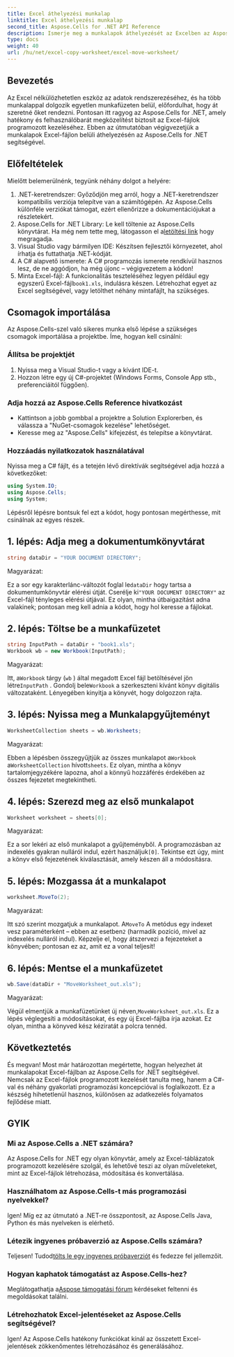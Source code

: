 ```yaml
---
title: Excel áthelyezési munkalap
linktitle: Excel áthelyezési munkalap
second_title: Aspose.Cells for .NET API Reference
description: Ismerje meg a munkalapok áthelyezését az Excelben az Aspose.Cells for .NET használatával lépésenkénti útmutatónkban. Sajátítsa el az Excel programozás művészetét.
type: docs
weight: 40
url: /hu/net/excel-copy-worksheet/excel-move-worksheet/
---
```

## Bevezetés

Az Excel nélkülözhetetlen eszköz az adatok rendszerezéséhez, és ha több munkalappal dolgozik egyetlen munkafüzeten belül, előfordulhat, hogy át szeretné őket rendezni. Pontosan itt ragyog az Aspose.Cells for .NET, amely hatékony és felhasználóbarát megközelítést biztosít az Excel-fájlok programozott kezeléséhez. Ebben az útmutatóban végigvezetjük a munkalapok Excel-fájlon belüli áthelyezésén az Aspose.Cells for .NET segítségével.

## Előfeltételek

Mielőtt belemerülnénk, tegyünk néhány dolgot a helyére:

1. .NET-keretrendszer: Győződjön meg arról, hogy a .NET-keretrendszer kompatibilis verziója telepítve van a számítógépén. Az Aspose.Cells különféle verziókat támogat, ezért ellenőrizze a dokumentációjukat a részletekért.
2.  Aspose.Cells for .NET Library: Le kell töltenie az Aspose.Cells könyvtárat. Ha még nem tette meg, látogasson el a[letöltési link](https://releases.aspose.com/cells/net/) hogy megragadja.
3. Visual Studio vagy bármilyen IDE: Készítsen fejlesztői környezetet, ahol írhatja és futtathatja .NET-kódját.
4. A C# alapvető ismerete: A C# programozás ismerete rendkívül hasznos lesz, de ne aggódjon, ha még újonc – végigvezetem a kódon!
5.  Minta Excel-fájl: A funkcionalitás teszteléséhez legyen például egy egyszerű Excel-fájl`book1.xls`, indulásra készen. Létrehozhat egyet az Excel segítségével, vagy letölthet néhány mintafájlt, ha szükséges.

## Csomagok importálása

Az Aspose.Cells-szel való sikeres munka első lépése a szükséges csomagok importálása a projektbe. Íme, hogyan kell csinálni:

### Állítsa be projektjét

1. Nyissa meg a Visual Studio-t vagy a kívánt IDE-t.
2. Hozzon létre egy új C#-projektet (Windows Forms, Console App stb., preferenciáitól függően).

### Adja hozzá az Aspose.Cells Reference hivatkozást

- Kattintson a jobb gombbal a projektre a Solution Explorerben, és válassza a "NuGet-csomagok kezelése" lehetőséget.
- Keresse meg az "Aspose.Cells" kifejezést, és telepítse a könyvtárat.

### Hozzáadás nyilatkozatok használatával

Nyissa meg a C# fájlt, és a tetején lévő direktívák segítségével adja hozzá a következőket:

```csharp
using System.IO;
using Aspose.Cells;
using System;
```

Lépésről lépésre bontsuk fel ezt a kódot, hogy pontosan megérthesse, mit csinálnak az egyes részek.

## 1. lépés: Adja meg a dokumentumkönyvtárat

```csharp
string dataDir = "YOUR DOCUMENT DIRECTORY";
```

Magyarázat: 

 Ez a sor egy karakterlánc-változót foglal le`dataDir` hogy tartsa a dokumentumkönyvtár elérési útját. Cserélje ki`"YOUR DOCUMENT DIRECTORY"` az Excel-fájl tényleges elérési útjával. Ez olyan, mintha útbaigazítást adna valakinek; pontosan meg kell adnia a kódot, hogy hol keresse a fájlokat.

## 2. lépés: Töltse be a munkafüzetet

```csharp
string InputPath = dataDir + "book1.xls";
Workbook wb = new Workbook(InputPath);
```

Magyarázat:  

 Itt, a`Workbook` tárgy (`wb` ) által megadott Excel fájl betöltésével jön létre`InputPath` . Gondolj bele`Workbook` a szerkeszteni kívánt könyv digitális változataként. Lényegében kinyitja a könyvét, hogy dolgozzon rajta.

## 3. lépés: Nyissa meg a Munkalapgyűjteményt

```csharp
WorksheetCollection sheets = wb.Worksheets;
```

Magyarázat:  

 Ebben a lépésben összegyűjtjük az összes munkalapot a`Workbook` a`WorksheetCollection` hívott`sheets`. Ez olyan, mintha a könyv tartalomjegyzékére lapozna, ahol a könnyű hozzáférés érdekében az összes fejezetet megtekintheti.

## 4. lépés: Szerezd meg az első munkalapot

```csharp
Worksheet worksheet = sheets[0];
```

Magyarázat:  

Ez a sor lekéri az első munkalapot a gyűjteményből. A programozásban az indexelés gyakran nulláról indul, ezért használjuk`[0]`. Tekintse ezt úgy, mint a könyv első fejezetének kiválasztását, amely készen áll a módosításra.

## 5. lépés: Mozgassa át a munkalapot

```csharp
worksheet.MoveTo(2);
```

Magyarázat:  

 Itt szó szerint mozgatjuk a munkalapot. A`MoveTo` A metódus egy indexet vesz paraméterként – ebben az esetben`2` (harmadik pozíció, mivel az indexelés nulláról indul). Képzelje el, hogy átszervezi a fejezeteket a könyvében; pontosan ez az, amit ez a vonal teljesít!

## 6. lépés: Mentse el a munkafüzetet

```csharp
wb.Save(dataDir + "MoveWorksheet_out.xls");
```

Magyarázat:  

 Végül elmentjük a munkafüzetünket új néven,`MoveWorksheet_out.xls`. Ez a lépés véglegesíti a módosításokat, és egy új Excel-fájlba írja azokat. Ez olyan, mintha a könyved kész kéziratát a polcra tennéd.

## Következtetés

És megvan! Most már határozottan megértette, hogyan helyezhet át munkalapokat Excel-fájlban az Aspose.Cells for .NET segítségével. Nemcsak az Excel-fájlok programozott kezelését tanulta meg, hanem a C#-val és néhány gyakorlati programozási koncepcióval is foglalkozott. Ez a készség hihetetlenül hasznos, különösen az adatkezelés folyamatos fejlődése miatt.

## GYIK

### Mi az Aspose.Cells a .NET számára?
Az Aspose.Cells for .NET egy olyan könyvtár, amely az Excel-táblázatok programozott kezelésére szolgál, és lehetővé teszi az olyan műveleteket, mint az Excel-fájlok létrehozása, módosítása és konvertálása.

### Használhatom az Aspose.Cells-t más programozási nyelvekkel?
Igen! Míg ez az útmutató a .NET-re összpontosít, az Aspose.Cells Java, Python és más nyelveken is elérhető.

### Létezik ingyenes próbaverzió az Aspose.Cells számára?
 Teljesen! Tudod[tölts le egy ingyenes próbaverziót](https://releases.aspose.com/) és fedezze fel jellemzőit.

### Hogyan kaphatok támogatást az Aspose.Cells-hez?
 Meglátogathatja a[Aspose támogatási fórum](https://forum.aspose.com/c/cells/9) kérdéseket feltenni és megoldásokat találni.

### Létrehozhatok Excel-jelentéseket az Aspose.Cells segítségével?
Igen! Az Aspose.Cells hatékony funkciókat kínál az összetett Excel-jelentések zökkenőmentes létrehozásához és generálásához.